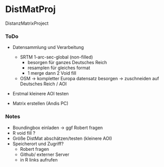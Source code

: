 # DistMatProj
 DistanzMatrixProject

### ToDo

* Datensammlung und Verarbeitung
   - SRTM 1-arc-sec-global (non-filled)
      * besorgen für ganzes Deutsches Reich 
      * resamplen für gleiches format
      * 1 merge dann 2 Void fill 
   - OSM
      -> kompletter Europa datensatz besorgen
      -> zuschneiden auf Deutsches Reich / AOI
 
* Erstmal kleinere AOI testen
 
* Matrix erstellen (Andis PC)
 
      
### Notes

* Boundingbox einladen
    -> ggf Robert fragen
* R void fill ?
* Größe DistMat abschätzen/testen (kleinere AOI)
* Speicherort und Zugriff?
    - Robert fragen
    - Github/ externer Server
    - in R links aufrufen
